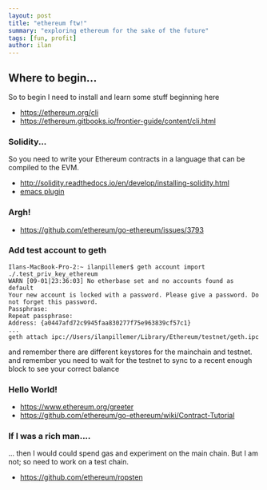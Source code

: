 ```yaml
---
layout: post
title: "ethereum ftw!"
summary: "exploring ethereum for the sake of the future"
tags: [fun, profit]
author: ilan
---
```

## Where to begin...
So to begin I need to install and learn some stuff beginning here
- https://ethereum.org/cli
- https://ethereum.gitbooks.io/frontier-guide/content/cli.html

### Solidity...
So you need to write your Ethereum contracts in a language that can be compiled to the EVM.
- http://solidity.readthedocs.io/en/develop/installing-solidity.html
- [emacs plugin](https://github.com/ethereum/emacs-solidity)
### Argh!
- https://github.com/ethereum/go-ethereum/issues/3793
### Add test account to geth
```
Ilans-MacBook-Pro-2:~ ilanpillemer$ geth account import ./.test_priv_key_ethereum 
WARN [09-01|23:36:03] No etherbase set and no accounts found as default 
Your new account is locked with a password. Please give a password. Do not forget this password.
Passphrase: 
Repeat passphrase: 
Address: {a0447afd72c9945faa830277f75e963839cf57c1}
...
geth attach ipc://Users/ilanpillemer/Library/Ethereum/testnet/geth.ipc
```
and remember there are different keystores for the mainchain and testnet.
and remember you need to wait for the testnet to sync to a recent enough block to see your correct balance

### Hello World!
- https://www.ethereum.org/greeter
- https://github.com/ethereum/go-ethereum/wiki/Contract-Tutorial

### If I was a rich man....
... then I would could spend gas and experiment on the main chain.
But I am not; so need to work on a test chain.
- https://github.com/ethereum/ropsten
